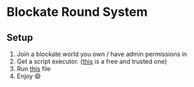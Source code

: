 # Blockate Round System

## Setup
1. Join a blockate world you own / have admin permissions in
2. Get a script executor. ([this](https://krnl.place) is a free and trusted one)
3. Run [this](./Main.lua) file
4. Enjoy 😄
